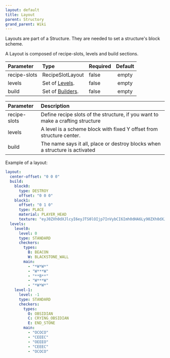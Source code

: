 ```yaml
---
layout: default
title: Layout
parent: Structory
grand_parent: Wiki
---
```



Layouts are part of a Structure. They are needed to set a structure's block scheme.

A Layout is composed of recipe-slots, levels and build sections.



| Parameter    | Type                                                              | Required | Default |
|:-------------|:------------------------------------------------------------------|:---------|:-------:|
| recipe-slots | RecipeSlotLayout                                                  | false    |  empty  |
| levels       | Set of [Levels]({{site.baseurl}}/docs/wiki/structory/level).      | false    |  empty  |
| build        | Set of [Builders]({{site.baseurl}}/docs/wiki/structory/builders). | false    |  empty  |


| Parameter    | Description                                                                    |
|:-------------|:-------------------------------------------------------------------------------|
| recipe-slots | Define recipe slots of the structure, if you want to make a crafting structure |
| levels       | A level is a scheme block with fixed Y offset from structure center.           |
| build        | The name says it all, place or destroy blocks when a structure is activated    |




Example of a layout:
```yaml
layout:
  center-offset: "0 0 0"
  build:
    block0:
      type: DESTROY
      offset: "0 0 0"
    block1:
      offset: "0 1 0"
      type: PLACE
      material: PLAYER_HEAD
      texture: "eyJ0ZXh0dXJlcyI6eyJTS0lOIjp7InVybCI6Imh0dHA6Ly90ZXh0dXJlcy5taW5lY3JhZnQubmV0L3RleHR1cmUvZGQzZWNlNTdmODYyZmUxNGIxZmVkY2Y4Zjc5NmNmMzE3NGU5MGNhY2ZiMDIwYTIxYjU5OWY4NDE2N2E2NjVkNyJ9fX0="
  levels:
    level0:
      level: 0
      type: STANDARD
      checkers:
        types:
          B: BEACON
          W: BLACKSTONE_WALL
        main:
          - "*W*W*"
          - "W***W"
          - "**B**"
          - "W***W"
          - "*W*W*"
    level-1:
      level: -1
      type: STANDARD
      checkers:
        types:
          O: OBSIDIAN
          C: CRYING_OBSIDIAN
          E: END_STONE
        main:
          - "OCOCO"
          - "CEEEC"
          - "OEEEO"
          - "CEEEC"
          - "OCOCO"
```